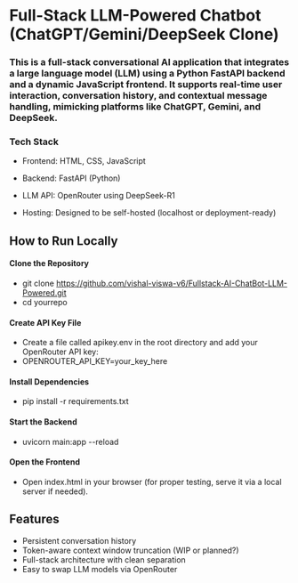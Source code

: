 # Full-Stack LLM-Powered Chatbot (ChatGPT/Gemini/DeepSeek Clone)
### This is a full-stack conversational AI application that integrates a large language model (LLM) using a Python FastAPI backend and a dynamic JavaScript frontend. It supports real-time user interaction, conversation history, and contextual message handling, mimicking platforms like ChatGPT, Gemini, and DeepSeek.

### Tech Stack
- Frontend: HTML, CSS, JavaScript

- Backend: FastAPI (Python)

- LLM API: OpenRouter using DeepSeek-R1

- Hosting: Designed to be self-hosted (localhost or deployment-ready)

## How to Run Locally
#### Clone the Repository
- git clone https://github.com/vishal-viswa-v6/Fullstack-AI-ChatBot-LLM-Powered.git
- cd yourrepo

#### Create API Key File
- Create a file called apikey.env in the root directory and add your OpenRouter API key:
- OPENROUTER_API_KEY=your_key_here

#### Install Dependencies
- pip install -r requirements.txt
  
#### Start the Backend
- uvicorn main:app --reload
  
#### Open the Frontend
- Open index.html in your browser (for proper testing, serve it via a local server if needed).

## Features
- Persistent conversation history
- Token-aware context window truncation (WIP or planned?)
- Full-stack architecture with clean separation
- Easy to swap LLM models via OpenRouter
